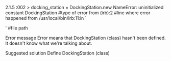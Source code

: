 2.1.5 :002 > docking_station = DockingStation.new
NameError: uninitialized constant DockingStation #type of error
  from (irb):2 #line where error happened
  from /usr/local/bin/irb:11:in `<main>' #file path


  Error message
  Error means that DockingStation (class) hasn't been defined. It doesn't know what we're talking about.

  Suggested solution
  Define  DockingStation (class)